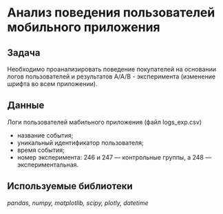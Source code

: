 
# Анализ поведения пользователей мобильного приложения

## Задача 
Необходимо проанализировать поведение покупателей на основании логов пользователей и результатов А/А/В - эксперимента (изменение шрифта во всем приложении).

## Данные

Логи пользователей мабильного приложения (файл logs_exp.csv)
- название события;
- уникальный идентификатор пользователя;
-  время события;
-  номер эксперимента: 246 и 247 — контрольные группы, а 248 — экспериментальная.

## Используемые библиотеки
*pandas, numpy, matplotlib, scipy, plotly, datetime*
